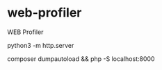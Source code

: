 # web-profiler

WEB Profiler

python3 -m http.server

composer dumpautoload && php -S localhost:8000
